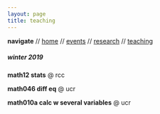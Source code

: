 ```yaml
---
layout: page
title: teaching
---
```


**navigate** //
[home](https://danielmichaelcicala.github.ioindex.html) //
[events](events.html) //
[research](research.html) //
[teaching](teaching.html)

##### winter 2019

**math12 stats** @ rcc

**math046 diff eq** @ ucr

**math010a calc w several variables** @ ucr



